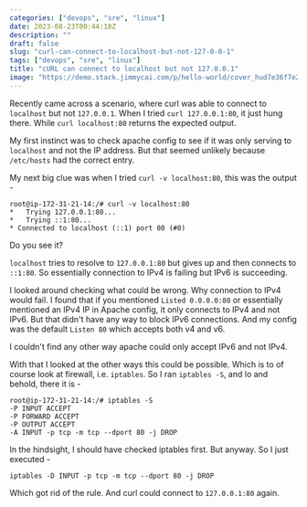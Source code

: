 ```yaml
---
categories: ["devops", "sre", "linux"]
date: 2023-08-23T00:44:18Z
description: ""
draft: false
slug: "curl-can-connect-to-localhost-but-not-127-0-0-1"
tags: ["devops", "sre", "linux"]
title: "cURL can connect to localhost but not 127.0.0.1"
image: "https://demo.stack.jimmycai.com/p/hello-world/cover_hud7e36f7e20e71be184458283bdae4646_55974_1600x0_resize_q75_box.jpg"
---
```



Recently came across a scenario, where curl was able to connect to `localhost` but not `127.0.0.1`. When I tried `curl 127.0.0.1:80`, it just hung there. While `curl localhost:80` returns the expected output.

My first instinct was to check apache config to see if it was only serving to `localhost` and not the IP address. But that seemed unlikely because `/etc/hosts` had the correct entry.

My next big clue was when I tried `curl -v localhost:80`, this was the output -

```
root@ip-172-31-21-14:/# curl -v localhost:80
*   Trying 127.0.0.1:80...
*   Trying ::1:80...
* Connected to localhost (::1) port 80 (#0)
```

Do you see it?

`localhost` tries to resolve to `127.0.0.1:80` but gives up and then connects to `::1:80`. So essentially connection to IPv4 is failing but IPv6 is succeeding.

I looked around checking what could be wrong. Why connection to IPv4 would fail. I found that if you mentioned `Listed 0.0.0.0:80` or essentially mentioned an IPv4 IP in Apache config, it only connects to IPv4 and not IPv6. But that didn't have any way to block IPv6 connections. And my config was the default `Listen 80` which accepts both v4 and v6.

I couldn't find any other way apache could only accept IPv6 and not IPv4.

With that I looked at the other ways this could be possible. Which is to of course look at firewall, i.e. `iptables`. So I ran `iptables -S`, and lo and behold, there it is -

```
root@ip-172-31-21-14:/# iptables -S
-P INPUT ACCEPT
-P FORWARD ACCEPT
-P OUTPUT ACCEPT
-A INPUT -p tcp -m tcp --dport 80 -j DROP
```

In the hindsight, I should have checked iptables first. But anyway. So I just executed -

```
iptables -D INPUT -p tcp -m tcp --dport 80 -j DROP
```

Which got rid of the rule. And curl could connect to `127.0.0.1:80` again.

